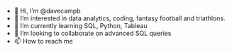 - 👋 Hi, I’m @davecampb
- 👀 I’m interested in data analytics, coding, fantasy football and triathlons. 
- 🌱 I’m currently learning SQL, Python, Tableau
- 💞️ I’m looking to collaborate on advanced SQL queries
- 📫 How to reach me 

<!---
davecampb/davecampb is a ✨ special ✨ repository because its `README.md` (this file) appears on your GitHub profile.
You can click the Preview link to take a look at your changes.
--->
